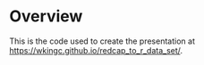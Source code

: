 # Overview

This is the code used to create the presentation at <a href="https://wkingc.github.io/redcap_to_r_data_set/" target="_blank">https://wkingc.github.io/redcap_to_r_data_set/</a>.